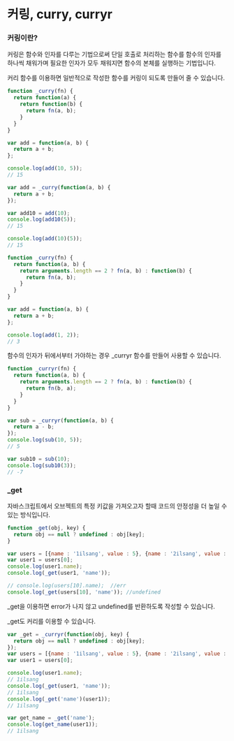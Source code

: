 # 커링, curry, curryr

### 커링이란?

커링은 함수와 인자를 다루는 기법으로써 단일 호출로 처리하는 함수를 함수의 인자를 하나씩 채워가며 필요한 인자가 모두 채워지면 함수의 본체를 실행하는 기법입니다.

커리 함수를 이용하면 일반적으로 작성한 함수를 커링이 되도록 만들어 줄 수 있습니다.

```javascript
function _curry(fn) {
  return function(a) {
    return function(b) {
      return fn(a, b);
    }
  }
}

var add = function(a, b) {
  return a + b;
};

console.log(add(10, 5));
// 15

var add = _curry(function(a, b) {
  return a + b;
});

var add10 = add(10);
console.log(add10(5));
// 15

console.log(add(10)(5));
// 15

function _curry(fn) {
  return function(a, b) {
    return arguments.length == 2 ? fn(a, b) : function(b) {
      return fn(a, b);
    }
  }
}

var add = function(a, b) {
  return a + b;
};

console.log(add(1, 2));
// 3
```

함수의 인자가 뒤에서부터 가야하는 경우 \_curryr 함수를 만들어 사용할 수 있습니다.

```javascript
function _curryr(fn) {
  return function(a, b) {
    return arguments.length == 2 ? fn(a, b) : function(b) {
      return fn(b, a);
    }
  }
}

var sub = _curryr(function(a, b) {
  return a - b;
});
console.log(sub(10, 5));
// 5

var sub10 = sub(10);
console.log(sub10(3));
// -7
```

### \_get

자바스크립트에서 오브젝트의 특정 키값을 가져오고자 할때 코드의 안정성을 더 높일 수 있는 방식입니다.

```javascript
function _get(obj, key) {
  return obj == null ? undefined : obj[key];
}

var users = [{name : '1ilsang', value : 5}, {name : '2ilsang', value : 15}];
var user1 = users[0];
console.log(user1.name);
console.log(_get(user1, 'name'));

// console.log(users[10].name);  //err
console.log(_get(users[10], 'name')); //undefined
```

\_get을 이용하면 error가 나지 않고 undefined를 반환하도록 작성할 수 있습니다.

\_get도 커리를 이용할 수 있습니다.

```javascript
var _get = _curryr(function(obj, key) {
  return obj == null ? undefined : obj[key];
});
var users = [{name : '1ilsang', value : 5}, {name : '2ilsang', value : 15}];
var user1 = users[0];

console.log(user1.name);
// 1ilsang
console.log(_get(user1, 'name'));
// 1ilsang
console.log(_get('name')(user1));
// 1ilsang

var get_name = _get('name');
console.log(get_name(user1));
// 1ilsang
```



